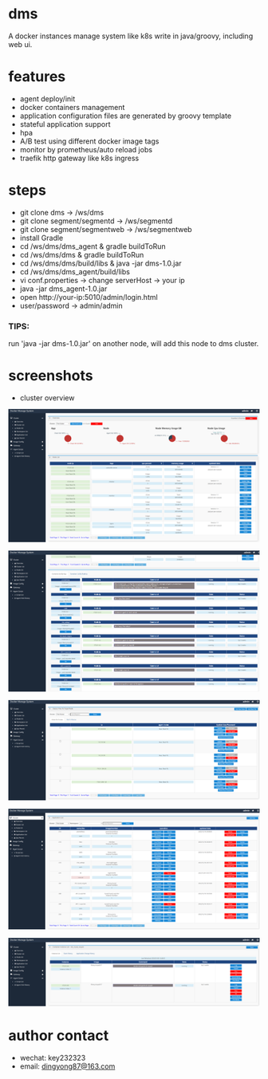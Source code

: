 # dms
A docker instances manage system like k8s write in java/groovy, including web ui.

# features

- agent deploy/init
- docker containers management
- application configuration files are generated by groovy template
- stateful application support
- hpa
- A/B test using different docker image tags
- monitor by prometheus/auto reload jobs
- traefik http gateway like k8s ingress

# steps

- git clone dms -> /ws/dms
- git clone segment/segmentd -> /ws/segmentd
- git clone segment/segmentweb -> /ws/segmentweb
- install Gradle
- cd /ws/dms/dms_agent & gradle buildToRun
- cd /ws/dms/dms & gradle buildToRun
- cd /ws/dms/dms/build/libs & java -jar dms-1.0.jar
- cd /ws/dms/dms_agent/build/libs
- vi conf.properties -> change serverHost -> your ip
- java -jar dms_agent-1.0.jar
- open http://your-ip:5010/admin/login.html
- user/password -> admin/admin

### TIPS:
run 'java -jar dms-1.0.jar' on another node, will add this node to dms cluster.


# screenshots

- cluster overview


![cluster overview](./pic/cluster_overview.PNG)

![cluster container overview](./pic/cluster_container_overview.PNG)

![node init deploy](./pic/node_init_deploy.PNG)

![application list](./pic/application_list.PNG)

![application one](./pic/application_one.PNG)

# author contact

- wechat: key232323
- email: dingyong87@163.com